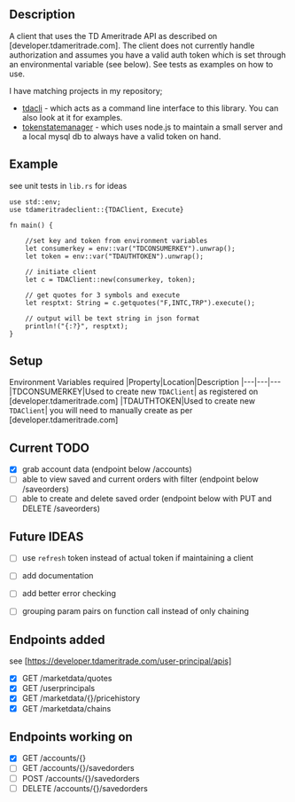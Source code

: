 ## Description

A client that uses the TD Ameritrade API as described on [developer.tdameritrade.com].  The client does not currently handle authorization and assumes you have a valid auth token which is set through an environmental variable (see below). See tests as examples on how to use.

I have matching projects in my repository;
- [tdacli](https://github.com/jbertovic/tdacli) - which acts as a command line interface to this library.  You can also look at it for examples.
- [tokenstatemanager](https://github.com/jbertovic/tokenstatemanager) - which uses node.js to maintain a small server and a local mysql db to always have a valid token on hand.

## Example

see unit tests in `lib.rs` for ideas
```
use std::env;
use tdameritradeclient::{TDAClient, Execute}

fn main() {

    //set key and token from environment variables
    let consumerkey = env::var("TDCONSUMERKEY").unwrap();
    let token = env::var("TDAUTHTOKEN").unwrap();

    // initiate client
    let c = TDAClient::new(consumerkey, token);

    // get quotes for 3 symbols and execute
    let resptxt: String = c.getquotes("F,INTC,TRP").execute();

    // output will be text string in json format
    println!("{:?}", resptxt);
}
```


## Setup

Environment Variables required
|Property|Location|Description
|---|---|---
|TDCONSUMERKEY|Used to create new `TDAClient`| as registered on [developer.tdameritrade.com]
|TDAUTHTOKEN|Used to create new `TDAClient`| you will need to manually create as per [developer.tdameritrade.com] 

## Current TODO
- [X] grab account data (endpoint below /accounts)
- [ ] able to view saved and current orders with filter (endpoint below /saveorders)
- [ ] able to create and delete saved order  (endpoint below with PUT and DELETE /saveorders)

## Future IDEAS
- [ ] use `refresh` token instead of actual token if maintaining a client
- [ ] add documentation
- [ ] add better error checking
- [ ] grouping param pairs on function call instead of only chaining


## Endpoints added
see [https://developer.tdameritrade.com/user-principal/apis]

- [X] GET /marketdata/quotes
- [X] GET /userprincipals
- [X] GET /marketdata/{}/pricehistory
- [X] GET /marketdata/chains

## Endpoints working on
- [X] GET /accounts/{}
- [ ] GET /accounts/{}/savedorders
- [ ] POST /accounts/{}/savedorders
- [ ] DELETE /accounts/{}/savedorders
